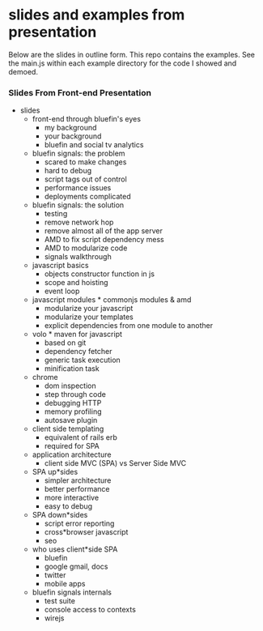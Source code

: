 # slides and examples from presentation

Below are the slides in outline form.  This repo contains the examples.  See
the main.js within each example directory for the code I showed and demoed.

### Slides From Front-end Presentation 

* slides
    * front-end through bluefin's eyes
        * my background
        * your background
        * bluefin and social tv analytics
    * bluefin signals: the problem
        * scared to make changes
        * hard to debug
        * script tags out of control
        * performance issues
        * deployments complicated
    * bluefin signals: the solution
        * testing
        * remove network hop
        * remove almost all of the app server
        * AMD to fix script dependency mess
        * AMD to modularize code
        * signals walkthrough
    * javascript basics
        * objects constructor function in js
        * scope and hoisting
        * event loop
    * javascript modules * commonjs modules & amd
        * modularize your javascript
        * modularize your templates
        * explicit dependencies from one module to another
    * volo * maven for javascript
        * based on git
        * dependency fetcher
        * generic task execution
        * minification task
    * chrome
        * dom inspection
        * step through code
        * debugging HTTP
        * memory profiling
        * autosave plugin
    * client side templating
        * equivalent of rails erb
        * required for SPA
    * application architecture
        * client side MVC (SPA) vs Server Side MVC
    * SPA up*sides
        * simpler architecture
        * better performance
        * more interactive
        * easy to debug
    * SPA down*sides
        * script error reporting
        * cross*browser javascript
        * seo
    * who uses client*side SPA
        * bluefin
        * google gmail, docs
        * twitter
        * mobile apps
    * bluefin signals internals
        * test suite
        * console access to contexts
        * wirejs
